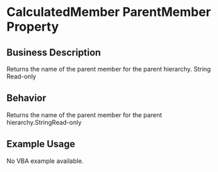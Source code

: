 # CalculatedMember ParentMember Property

## Business Description
Returns the name of the parent member for the parent hierarchy. String Read-only

## Behavior
Returns the name of the parent member for the parent hierarchy.StringRead-only

## Example Usage
No VBA example available.